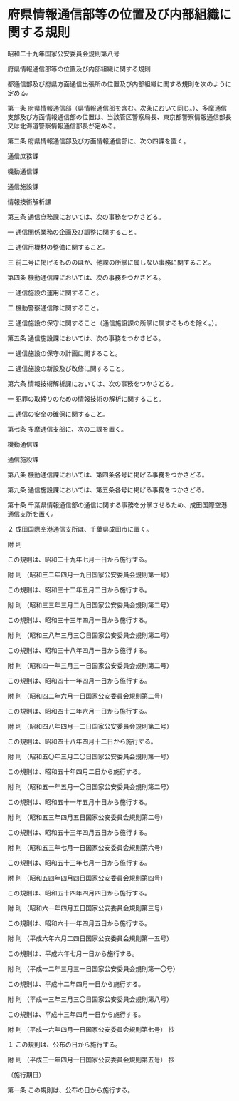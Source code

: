 # 府県情報通信部等の位置及び内部組織に関する規則

昭和二十九年国家公安委員会規則第八号

府県情報通信部等の位置及び内部組織に関する規則

都通信部及び府県方面通信出張所の位置及び内部組織に関する規則を次のように定める。

第一条 府県情報通信部（県情報通信部を含む。次条において同じ。）、多摩通信支部及び方面情報通信部の位置は、当該管区警察局長、東京都警察情報通信部長又は北海道警察情報通信部長が定める。

第二条 府県情報通信部及び方面情報通信部に、次の四課を置く。

通信庶務課

機動通信課

通信施設課

情報技術解析課

第三条 通信庶務課においては、次の事務をつかさどる。

一 通信関係業務の企画及び調整に関すること。

二 通信用機材の整備に関すること。

三 前二号に掲げるもののほか、他課の所掌に属しない事務に関すること。

第四条 機動通信課においては、次の事務をつかさどる。

一 通信施設の運用に関すること。

二 機動警察通信隊に関すること。

三 通信施設の保守に関すること（通信施設課の所掌に属するものを除く。）。

第五条 通信施設課においては、次の事務をつかさどる。

一 通信施設の保守の計画に関すること。

二 通信施設の新設及び改修に関すること。

第六条 情報技術解析課においては、次の事務をつかさどる。

一 犯罪の取締りのための情報技術の解析に関すること。

二 通信の安全の確保に関すること。

第七条 多摩通信支部に、次の二課を置く。

機動通信課

通信施設課

第八条 機動通信課においては、第四条各号に掲げる事務をつかさどる。

第九条 通信施設課においては、第五条各号に掲げる事務をつかさどる。

第十条 千葉県情報通信部の通信に関する事務を分掌させるため、成田国際空港通信支所を置く。

２ 成田国際空港通信支所は、千葉県成田市に置く。

附 則

この規則は、昭和二十九年七月一日から施行する。

附 則 （昭和三二年四月一九日国家公安委員会規則第一号）

この規則は、昭和三十二年五月二日から施行する。

附 則 （昭和三三年三月二九日国家公安委員会規則第二号）

この規則は、昭和三十三年四月一日から施行する。

附 則 （昭和三八年三月三〇日国家公安委員会規則第二号）

この規則は、昭和三十八年四月一日から施行する。

附 則 （昭和四一年三月三一日国家公安委員会規則第二号）

この規則は、昭和四十一年四月一日から施行する。

附 則 （昭和四二年六月一日国家公安委員会規則第二号）

この規則は、昭和四十二年六月一日から施行する。

附 則 （昭和四八年四月一二日国家公安委員会規則第二号）

この規則は、昭和四十八年四月十二日から施行する。

附 則 （昭和五〇年三月二〇日国家公安委員会規則第一号）

この規則は、昭和五十年四月二日から施行する。

附 則 （昭和五一年五月一〇日国家公安委員会規則第二号）

この規則は、昭和五十一年五月十日から施行する。

附 則 （昭和五三年四月五日国家公安委員会規則第二号）

この規則は、昭和五十三年四月五日から施行する。

附 則 （昭和五三年七月一日国家公安委員会規則第六号）

この規則は、昭和五十三年七月一日から施行する。

附 則 （昭和五四年四月四日国家公安委員会規則第四号）

この規則は、昭和五十四年四月四日から施行する。

附 則 （昭和六一年四月五日国家公安委員会規則第三号）

この規則は、昭和六十一年四月五日から施行する。

附 則 （平成六年六月二四日国家公安委員会規則第一五号）

この規則は、平成六年七月一日から施行する。

附 則 （平成一二年三月三一日国家公安委員会規則第一〇号）

この規則は、平成十二年四月一日から施行する。

附 則 （平成一三年三月三〇日国家公安委員会規則第八号）

この規則は、平成十三年四月一日から施行する。

附 則 （平成一六年四月一日国家公安委員会規則第七号） 抄

１ この規則は、公布の日から施行する。

附 則 （平成三一年四月一日国家公安委員会規則第五号） 抄

（施行期日）

第一条 この規則は、公布の日から施行する。
